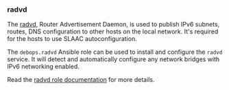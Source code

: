 ### radvd

The [radvd](https://en.wikipedia.org/wiki/Radvd), Router Advertisement
Daemon, is used to publish IPv6 subnets, routes, DNS configuration to
other hosts on the local network. It's required for the hosts to use
SLAAC autoconfiguration.

The `debops.radvd` Ansible role can be used to install and configure the
`radvd` service. It will detect and automatically configure any network
bridges with IPv6 networking enabled.

Read the [radvd role documentation](https://docs.debops.org/en/stable-3.0/ansible/roles/radvd/) for more details.
